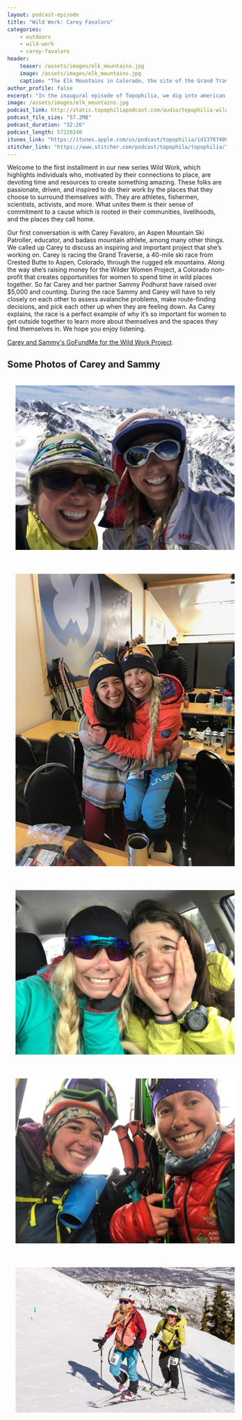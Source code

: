 ```yaml
---
layout: podcast-episode
title: "Wild Work: Carey Favaloro"
categories:
    - outdoors
    - wild-work
    - carey-favaloro
header:
    teaser: /assets/images/elk_mountains.jpg
    image: /assets/images/elk_mountains.jpg
    caption: "The Elk Mountains in Colorado, the site of the Grand Traverse ski race."
author_profile: false
excerpt: "In the inaugural episode of Topophilia, we dig into american Wilderness, past and future."
image: /assets/images/elk_mountains.jpg
podcast_link: http://static.topophiliapodcast.com/audio/topophilia-wild-work-carey-favaloro-final.mp3
podcast_file_size: "57.2MB"
podcast_duration: "32:26"
podcast_length: 57220248
itunes_link: "https://itunes.apple.com/us/podcast/topophilia/id1376740928"
stitcher_link: "https://www.stitcher.com/podcast/topophila/topophilia/"
---
```


<style>
  .buffer {padding: 19px}
</style>

Welcome to the first installment in our new series Wild Work, which highlights individuals who, motivated by their connections to place, are devoting time and resources to create something amazing. These folks are passionate, driven, and inspired to do their work by the places that they choose to surround themselves with. They are athletes, fishermen, scientists, activists, and more. What unites them is their sense of commitment to a cause which is rooted in their communities, livelihoods, and the places they call home.

Our first conversation is with Carey Favaloro, an Aspen Mountain Ski Patroller, educator, and badass mountain athlete, among many other things. We called up Carey to discuss an inspiring and important project that she’s working on. Carey is racing the Grand Traverse, a 40-mile ski race from Crested Butte to Aspen, Colorado, through the rugged elk mountains. Along the way she’s raising money for the Wilder Women Project, a Colorado non-profit that creates opportunities for women to spend time in wild places together. So far Carey and her partner Sammy Podhurst have raised over $5,000 and counting. During the race Sammy and Carey will have to rely closely on each other to assess avalanche problems, make route-finding decisions, and pick each other up when they are feeling down. As Carey explains, the race is a perfect example of why it’s so important for women to get outside together to learn more about themselves and the spaces they find themselves in. We hope you enjoy listening.

[Carey and Sammy's GoFundMe for the Wild Work Project](https://www.gofundme.com/wilder-women-unite).

## Some Photos of Carey and Sammy

<div>
  <p><img class='buffer' src="/assets/images/carey_sammy_0.jpg"></p>
  <p><img class='buffer' src="/assets/images/carey_sammy_1.jpg"></p>
  <p><img class='buffer' src="/assets/images/carey_sammy_2.jpg"></p>
  <p><img class='buffer' src="/assets/images/carey_sammy_3.jpg"></p>
  <p><img class = 'buffer' src='/assets/images/carey_sammy_po4.jpg'></p>

</div>
